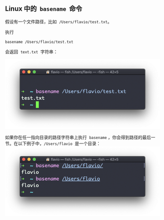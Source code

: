 ## Linux 中的  `basename`  命令

假设有一个文件路径，比如  `/Users/flavio/test.txt`。

执行

```
basename /Users/flavio/test.txt
```

会返回  `text.txt`  字符串：

![alt text](image-53.png)

如果你在任一指向目录的路径字符串上执行  `basename` ，你会得到路径的最后一节。在以下例子中，`/Users/flavio`  是一个目录：
![alt text](image-54.png)

